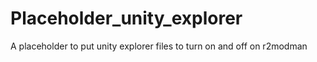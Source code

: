 # Placeholder_unity_explorer
A placeholder to put unity explorer files to turn on and off on r2modman
